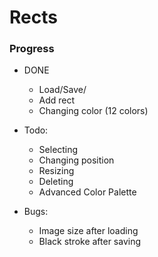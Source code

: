 # Rects
### Progress
- DONE
  - Load/Save/
  - Add rect 
  - Changing color (12 colors)
- Todo: 
  - Selecting
  - Changing position
  - Resizing
  - Deleting
  - Advanced Color Palette
  
- Bugs:
  - Image size after loading
  - Black stroke after saving
